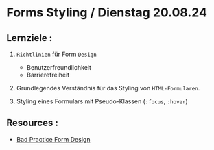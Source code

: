 # Forms Styling / Dienstag 20.08.24

## Lernziele :

1. `Richtlinien` für Form `Design`

   - Benutzerfreundlichkeit
   - Barrierefreiheit

2. Grundlegendes Verständnis für das Styling von `HTML-Formularen`.

3. Styling eines Formulars mit Pseudo-Klassen (`:focus`, `:hover`)

## Resources :

- [Bad Practice Form Design](https://www.scale.at/blog/forms-ux-problems-solutions)

